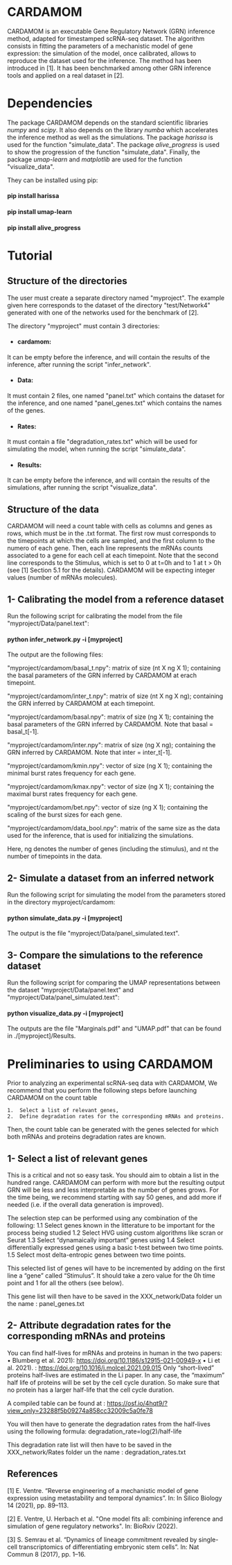# CARDAMOM

CARDAMOM is an executable Gene Regulatory Network (GRN) inference method, adapted for timestamped scRNA-seq dataset. The algorithm consists in fitting the parameters of a mechanistic model of gene expression: the simulation of the model, once calibrated, allows to reproduce the dataset used for the inference. The method has been introduced in [1]. It has been benchmarked among other GRN inference tools and applied on a real dataset in [2]. 

# Dependencies

The package CARDAMOM depends on the standard scientific libraries _numpy_ and _scipy_. It also depends on the library _numba_ which accelerates the inference method as well as the simulations. The package _harissa_ is used for the function "simulate_data". The package _alive_progress_ is used to show the progression of the function "simulate_data". Finally, the package _umap-learn_ and _matplotlib_ are used for the function "visualize_data".

They can be installed using pip:

#### pip install harissa
#### pip install umap-learn
#### pip install alive_progress

# Tutorial

## Structure of the directories

The user must create a separate directory named "myproject". The example given here corresponds to the dataset of the directory "test/Network4" generated with one of the networks used for the benchmark of [2].

The directory "myproject" must contain 3 directories:

- #### cardamom:
It can be empty before the inference, and will contain the results of the inference, after running the script "infer_network".

- #### Data: 
It must contain 2 files, one named "panel.txt" which contains the dataset for the inference, and one named "panel_genes.txt" which contains the names of the genes.

- #### Rates: 
It must contain a file "degradation_rates.txt" which will be used for simulating the model, when running the script  "simulate_data".

- #### Results: 
It can be empty before the inference, and will contain the results of the simulations, after running the script "visualize_data".

## Structure of the data

CARDAMOM will need a count table with cells as columns and genes as rows, which must be in the .txt format. The first row must corresponds to the timepoints at which the cells are sampled, and the first column to the numero of each gene. Then, each line represents the mRNAs counts associated to a gene for each cell at each timepoint. Note that the second line corresponds to the Stimulus, which is set to 0 at t=0h and to 1 at t > 0h (see [1] Section 5.1 for the details). CARDAMOM will be expecting integer values (number of mRNAs molecules).

## 1- Calibrating the model from a reference dataset

Run the following script for calibrating the model from the file "myproject/Data/panel.text":

#### python infer_network.py -i [myproject]

The output are the following files:

 "myproject/cardamom/basal_t.npy": matrix of size (nt X ng X 1); containing the basal parameters of the GRN inferred by CARDAMOM at erach timepoint.

 "myproject/cardamom/inter_t.npy": matrix of size (nt X ng X ng); containing the GRN inferred by CARDAMOM at each timepoint.

 "myproject/cardamom/basal.npy": matrix of size (ng X 1); containing the basal parameters of the GRN inferred by CARDAMOM. Note that basal = basal_t[-1].

 "myproject/cardamom/inter.npy": matrix of size (ng X ng); containing the GRN inferred by CARDAMOM. Note that inter = inter_t[-1].

 "myproject/cardamom/kmin.npy": vector of size (ng X 1); containing the minimal burst rates frequency for each gene.

 "myproject/cardamom/kmax.npy": vector of size (ng X 1); containing the maximal burst rates frequency for each gene.

 "myproject/cardamom/bet.npy": vector of size (ng X 1); containing the scaling of the burst sizes for each gene.

"myproject/cardamom/data_bool.npy": matrix of the same size as the data used for the inference, that is used for initializing the simulations.
 
Here, ng denotes the number of genes (including the stimulus), and nt the number of timepoints in the data.
 

## 2- Simulate a dataset from an inferred network

Run the following script for simulating the model from the parameters stored in the directory myproject/cardamom:

#### python simulate_data.py -i [myproject]

The output is the file "myproject/Data/panel_simulated.text".

## 3- Compare the simulations to the reference dataset

Run the following script for comparing the UMAP representations between the dataset "myproject/Data/panel.text" and "myproject/Data/panel_simulated.text":

#### python visualize_data.py -i [myproject]

The outputs are the file "Marginals.pdf" and "UMAP.pdf" that can be found in ./[myproject]/Results.

# Preliminaries to using CARDAMOM

Prior to analyzing an experimental scRNA-seq data with CARDAMOM, We recommend that you perform the following steps before launching CARDAMOM on the count table

	1.	Select a list of relevant genes,
	2.	Define degradation rates for the corresponding mRNAs and proteins.
 
 Then, the count table can be generated with the genes selected for which both mRNAs and proteins degradation rates are known. 

## 1- Select a list of relevant genes
This is a critical and not so easy task. 
You should aim to obtain a list in the hundred range. CARDAMOM can perform with more but the resulting output GRN will be less and less interpretable as the number of genes grows. For the time being, we recommend starting with say 50 genes, and add more if needed (i.e. if the overall data generation is improved).

The selection step can be performed using any combination of the following:
1.1 Select genes known in the litterature to be important for the process being studied
1.2 Select HVG using custom algorithms like scran or Seurat
1.3  Select “dynamaically important” genes using
1.4 Select differentially expressed genes using a basic t-test between two time points.
1.5 Select most delta-entropic genes between two time points.

This selected list of genes will have to be incremented by adding on the first line a “gene” called “Stimulus”. It should take a zero value for the 0h time point and 1 for all the others (see below). 

This gene list will then have to be saved in the XXX_network/Data folder un the name : panel_genes.txt


## 2- Attribute degradation rates for the corresponding mRNAs and proteins
You can find half-lives for mRNAs and proteins in human in the two papers:
	•	Blumberg et al. 2021): https://doi.org/10.1186/s12915-021-00949-x 
	•	Li et al. 2021). : https://doi.org/10.1016/j.molcel.2021.09.015 
Only “short-lived” proteins half-lives are estimated in the Li paper. In any case, the “maximum” half life of proteins will be set by the cell cycle duration. So make sure that no protein has a larger half-life that the cell cycle duration.

A compiled table can be found 
at : https://osf.io/4hqt9/?view_only=23288f5b09274a858cc32009c5a0fe78

You will then have to generate the degradation rates from the half-lives using the following formula: degradation_rate=log(2)/half-life

This degradation rate list will then have to be saved in the XXX_network/Rates folder un the name : degradation_rates.txt


## References

[1] E. Ventre. “Reverse engineering of a mechanistic model of gene expression using metastability and temporal dynamics”. In: In Silico Biology 14 (2021), pp. 89–113.

[2] E. Ventre, U. Herbach et al. "One model fits all: combining inference and simulation of gene regulatory networks". In: BioRxiv (2022).

[3] S. Semrau et al. “Dynamics of lineage commitment revealed by single-cell transcriptomics of differentiating embryonic stem cells”. In: Nat Commun 8 (2017), pp. 1–16.
